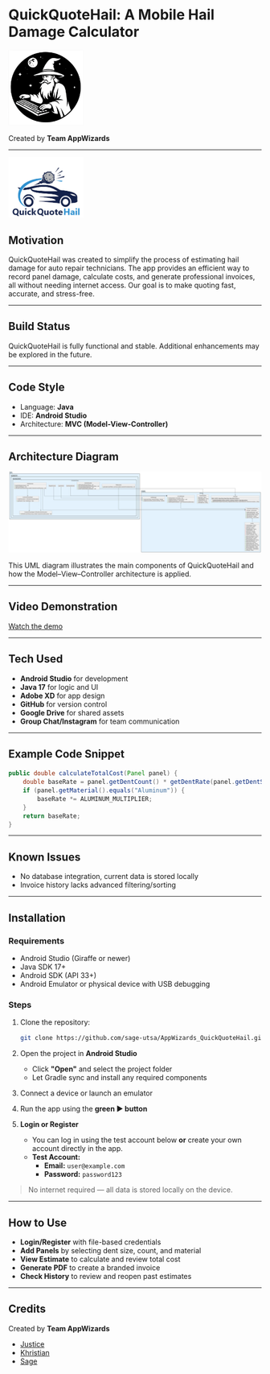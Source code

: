 # QuickQuoteHail: A Mobile Hail Damage Calculator

<img src="circle_logo.png" alt="AppWizards Logo" width="150"/>

Created by **Team AppWizards**

---

<img src="app_logo.png" alt="QuickQuoteHail Logo" width="150"/>

## Motivation
QuickQuoteHail was created to simplify the process of estimating hail damage for auto repair technicians. 
The app provides an efficient way to record panel damage, calculate costs, and generate professional invoices, all without needing internet access.
Our goal is to make quoting fast, accurate, and stress-free.

---

## Build Status
QuickQuoteHail is fully functional and stable. Additional enhancements may be explored in the future.

---

## Code Style
- Language: **Java**
- IDE: **Android Studio**
- Architecture: **MVC (Model-View-Controller)**

---

## Architecture Diagram

<img src="QuickQuoteHail_UML.png" alt="QuickQuoteHail UML Diagram" width="700"/>

This UML diagram illustrates the main components of QuickQuoteHail and how the Model–View–Controller architecture is applied.

---

## Video Demonstration
 [Watch the demo](https://drive.google.com/file/d/1E0CWEUIhW-4bnAReD1ggmaGIQpnurovc/view?usp=drive_link)

---

## Tech Used
- **Android Studio** for development
- **Java 17** for logic and UI
- **Adobe XD** for app design
- **GitHub** for version control
- **Google Drive** for shared assets
- **Group Chat/Instagram** for team communication

---

## Example Code Snippet
```java
public double calculateTotalCost(Panel panel) {
    double baseRate = panel.getDentCount() * getDentRate(panel.getDentSize());
    if (panel.getMaterial().equals("Aluminum")) {
        baseRate *= ALUMINUM_MULTIPLIER;
    }
    return baseRate;
}
```

---

## Known Issues
- No database integration, current data is stored locally
- Invoice history lacks advanced filtering/sorting

---

## Installation


### Requirements
- Android Studio (Giraffe or newer)
- Java SDK 17+
- Android SDK (API 33+)
- Android Emulator or physical device with USB debugging

### Steps

1. Clone the repository:
   ```bash
   git clone https://github.com/sage-utsa/AppWizards_QuickQuoteHail.git
   ```

2. Open the project in **Android Studio**
   - Click **"Open"** and select the project folder
   - Let Gradle sync and install any required components

3. Connect a device or launch an emulator

4. Run the app using the **green ▶ button**

5. **Login or Register**
   - You can log in using the test account below **or** create your own account directly in the app.
   - **Test Account:**
      - **Email:** `user@example.com`
      - **Password:** `password123`

> No internet required — all data is stored locally on the device.

---

## How to Use

- **Login/Register** with file-based credentials
- **Add Panels** by selecting dent size, count, and material
- **View Estimate** to calculate and review total cost
- **Generate PDF** to create a branded invoice
- **Check History** to review and reopen past estimates

---

## Credits

Created by **Team AppWizards**
- [Justice](https://github.com/JusticeHurt)
- [Khristian](https://github.com/kneal26)
- [Sage](https://github.com/sage-utsa)
